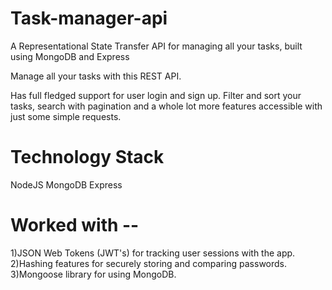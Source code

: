# Task-manager-api
A Representational State Transfer API for managing all your tasks, built using MongoDB and Express

Manage all your tasks with this REST API.

Has full fledged support for user login and sign up. Filter and sort your tasks, search with pagination and a whole lot more features accessible with just some simple requests.

# Technology Stack
NodeJS
MongoDB
Express

# Worked with --
1)JSON Web Tokens (JWT's) for tracking user sessions with the app.
2)Hashing features for securely storing and comparing passwords.
3)Mongoose library for using MongoDB.

